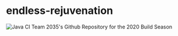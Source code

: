 # endless-rejuvenation
![Java CI](https://github.com/CarmelRobotics/endless-rejuvenation/workflows/Java%20CI/badge.svg)
Team 2035's Github Repository for the 2020 Build Season

